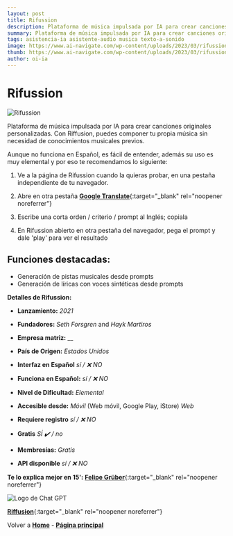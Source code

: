 ```yaml
---
layout: post
title: Rifussion
description: Plataforma de música impulsada por IA para crear canciones originales personalizadas.
summary: Plataforma de música impulsada por IA para crear canciones originales personalizadas. Con Riffusion, puedes componer tu propia música sin necesidad de conocimientos musicales previos.
tags: asistencia-ia asistente-audio musica texto-a-sonido
image: https://www.ai-navigate.com/wp-content/uploads/2023/03/rifussion-1.png
thumb: https://www.ai-navigate.com/wp-content/uploads/2023/03/rifussion-1.png
author: oi-ia
---
```


# Rifussion

![Rifussion](https://www.ai-navigate.com/wp-content/uploads/2023/03/riffusion-1.png)

Plataforma de música impulsada por IA para crear canciones originales personalizadas. Con Riffusion, puedes componer tu propia música sin necesidad de conocimientos musicales previos.

Aunque no funciona en Español, es fácil de entender, además su uso es muy elemental y por eso te recomendamos lo siguiente:

1. Ve a la página de Rifussion cuando la quieras probar, en una pestaña independiente de tu navegador.

2. Abre en otra pestaña [**Google Translate**](https://translate.google.com/){:target="\_blank" rel="noopener noreferrer"}

3. Escribe una corta orden / criterio / prompt al Inglés; copiala

4. En Rifussion abierto en otra pestaña del navegador, pega el prompt y dale 'play' para ver el resultado

## Funciones destacadas:

- Generación de pistas musicales desde prompts
- Generación de líricas con voces sintéticas desde prompts

**Detalles de Rifussion:**

- **Lanzamiento:**
  _2021_

- **Fundadores:**
  _Seth Forsgren_ and _Hayk Martiros_

- **Empresa matriz:**
  \_\_

- **País de Origen:**
  _Estados Unidos_

- **Interfaz en Español**
  _sí / ❌ NO_

- **Funciona en Español:**
  _sí / ❌ NO_

- **Nivel de Dificultad:**
  _Elemental_

- **Accesible desde:**
  _Móvil_ (Web móvil, Google Play, iStore)
  _Web_

- **Requiere registro**
  _sí / ❌ NO_

- **Gratis**
  _SÍ ✔️ / no_

- **Membresías:**
  _Gratis_

- **API disponible**
  _sí / ❌ NO_

**Te lo explica mejor en 15':**
[**Felipe Grüber**](https://www.youtube.com/watch?v=9Nqb_xLHWOU){:target="\_blank" rel="noopener noreferrer"}

![Logo de Chat GPT](https://encrypted-tbn0.gstatic.com/images?q=tbn:ANd9GcRWf00YlzKFMPwzBiGJj9C6xUlYusVXX0aASS7p9cyjM7fxOdUOBvtjBB4vjDnY8pWPEbk&usqp=CAU)

[**Riffusion**](https://www.riffusion.com/){:target="\_blank" rel="noopener noreferrer"}

Volver a [**Home**](https://lucfreelance.github.io/board/) -
[**Página principal**](https://oportunidadesilimitadas.com)
